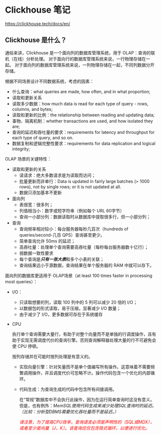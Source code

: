 # Clickhouse 笔记
https://clickhouse.tech/docs/en/
## Clickhouse 是什么？
通俗来讲，Clickhouse 是一个面向列的数据库管理系统，用于 OLAP：查询的联机（在线）分析处理。
对于面向行的数据库管理系统来说，一行物理存储在一起。
对于面向列的数据库管理系统来说，一列物理存储在一起，不同列数据分开存储。

根据不同场景设计不同数据系统，考虑的因素：
- 什么查询：what queries are made, how often, and in what proportion;
- 读取和更新关系
- 读取多少数据：how much data is read for each type of query - rows, columns, and bytes;
- 读取和更新的比例：the relationship between reading and updating data;
- 事物、隔离机制：whether transactions are used, and how isolated they are;
- 查询的延迟和吞吐量的要求：requirements for latency and throughput for each type of query, and so on.
- 数据复制和逻辑完整性要求：requirements for data replication and logical integrity;


OLAP 场景的关键特性：
- 读取和更新的关系
    - 读请求：绝大多数请求是为读取而访问；
    - 批量更新而非单行：Data is updated in fairly large batches (> 1000 rows), not by single rows; or it is not updated at all.
    - 数据只添加基本不更新
- 面向列
    - 表很宽：很多列；
    - 列值相当小：数字或短字符串（例如每个 URL 60字节）
    - 查询一小部分列：数据读取时从数据库中提取很多行，但一小部分列；
- 查询
    - 查询频率相对较小：每台服务器每秒几百次（hundreds of queries/second-几百 QPS）查询甚至更少。
    - 简单查询允许 50ms 的延迟；
    - 高吞吐量：处理单个查询需要高吞吐量（每秒每台服务器数十亿行）；
    - 弱数据一致性要求
    - 每个查询是<em><b>只有一张大表</b></em>和多个小表的关联；
    - 查询结果远小于源数据，查询结果在单个服务器的 RAM 中就可以存下。

面向列的数据库更适用于 OLAP场景（at least 100 times faster in processing most queries）：
- I/O：
    - 只读取想要的列，读取 100 列中的 5 列可以减少 20 倍的 I/O；
    - 以数据包的形式读取，易于压缩，显著减少 I/O 数量；
    - 由于减少了 I/O，更多数据可存在于系统缓存
    
- CPU
  
  执行单个查询需要大量行，有助于对整个向量而不是单独的行调度操作，且有助于实现无需调度代价的查询引擎。否则查询解释器处理大量的行不可避免会使 CPU 停顿。
  
  按列存储并在可能时按列处理是有意义的。
  
  - 实现向量引擎：针对矢量而不是单个值编写所有操作。这意味着不需要频繁调用操作，并且调度代价可忽略不计。操作代码包含一个优化的内部循环。
  - 代码生成：为查询生成的代码中包含所有间接调用。

    在“常规”数据库中不会执行此操作，因为在运行简单查询时这没有意义。但是，也有例外：<em>MemSQL使用代码生成来减少处理SQL查询时的延迟。 （比较：分析型DBMS需要优化吞吐量而不是延迟。）</em>
    
    <em><font color="red">请注意，为了提高CPU效率，查询语言必须是声明性的（SQL或MDX），或者至少是向量（J，K）。该查询应仅包含隐式循环，以便进行优化。</em>